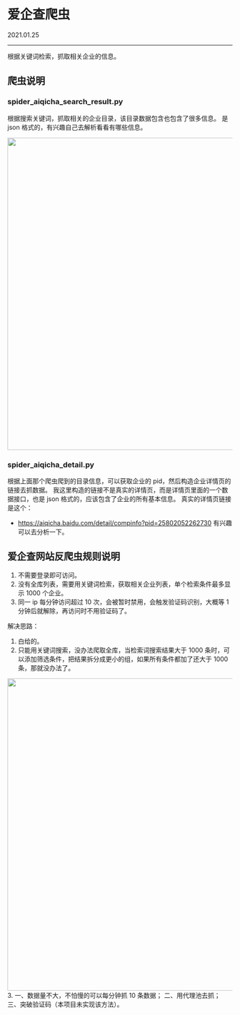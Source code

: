 # 爱企查爬虫
2021.01.25

---
根据关键词检索，抓取相关企业的信息。

## 爬虫说明

### spider_aiqicha_search_result.py

根据搜索关键词，抓取相关的企业目录，该目录数据包含也包含了很多信息。
是 json 格式的，有兴趣自己去解析看看有哪些信息。
<div align=center><img src="https://s3.ax1x.com/2021/01/25/sLqpK1.png" width = '700'></div>

### spider_aiqicha_detail.py

根据上面那个爬虫爬到的目录信息，可以获取企业的 pid，然后构造企业详情页的链接去抓数据。
我这里构造的链接不是真实的详情页，而是详情页里面的一个数据接口，也是 json 格式的，应该包含了企业的所有基本信息。
真实的详情页链接是这个：
- https://aiqicha.baidu.com/detail/compinfo?pid=25802052262730
有兴趣可以去分析一下。

## 爱企查网站反爬虫规则说明
1. 不需要登录即可访问。
2. 没有全库列表，需要用关键词检索，获取相关企业列表，单个检索条件最多显示 1000 个企业。
3. 同一 ip 每分钟访问超过 10 次，会被暂时禁用，会触发验证码识别，大概等 1 分钟后就解除，再访问时不用验证码了。

解决思路：
1. 白给的。
2. 只能用关键词搜索，没办法爬取全库，当检索词搜索结果大于 1000 条时，可以添加筛选条件，把结果拆分成更小的组，如果所有条件都加了还大于 1000 条，那就没办法了。
<div align=center><img src="https://s3.ax1x.com/2021/01/25/sLb7D0.png" width = '700'></div>
3. 一、数据量不大，不怕慢的可以每分钟抓 10 条数据；
   二、用代理池去抓；
   三、突破验证码（本项目未实现该方法）。
